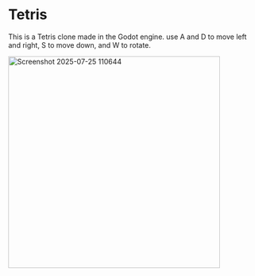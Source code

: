 # Tetris
 
This is a Tetris clone made in the Godot engine. 
use A and D to move left and right, S to move down, and W to rotate.

<img width="426" height="426" alt="Screenshot 2025-07-25 110644" src="https://github.com/user-attachments/assets/b2423f88-f9ac-4d76-a346-4d9afd7042c0" />
